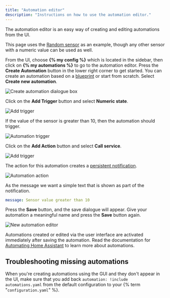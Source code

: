 ```yaml
---
title: "Automation editor"
description: "Instructions on how to use the automation editor."
---
```


The automation editor is an easy way of creating and editing automations from the UI.

This page uses the [Random sensor](/integrations/random#sensor) as an example, though any other sensor with a numeric value can be used as well.

From the UI, choose **{% my config %}** which is located in the sidebar, then click on **{% my automations %}** to go to the automation editor. Press the **Create Automation** button in the lower right corner to get started. You can create an automation based on a [blueprint](/docs/automation/using_blueprints/) or start from scratch. Select **Create new automation**.

![Create automation dialogue box](/images/docs/automation-editor/create-automation.png)

Click on the **Add Trigger** button and select **Numeric state**.

![Add trigger](/images/docs/automation-editor/add-trigger-to-automation.png)

If the value of the sensor is greater than 10, then the automation should trigger.

![Automation trigger](/images/docs/automation-editor/new-trigger.png)

Click on the **Add Action** button and select **Call service**.

![Add trigger](/images/docs/automation-editor/new-action.png)

The action for this automation creates a [persistent notification](/integrations/persistent_notification/).

![Automation action](/images/docs/automation-editor/send-notification.png)

As the message we want a simple text that is shown as part of the notification.

```yaml
message: Sensor value greater than 10
```

 Press the **Save** button, and the save dialogue will appear. Give your automation a meaningful name and press the **Save** button again.

![New automation editor](/images/docs/automation-editor/new-automation.png)

Automations created or edited via the user interface are activated immediately after saving the automation. Read the documentation for [Automating Home Assistant](/getting-started/automation/) to learn more about automations.

## Troubleshooting missing automations

When you're creating automations using the GUI and they don't appear in the UI, make sure that you add back `automation: !include automations.yaml` from the default configuration to your {% term "`configuration.yaml`" %}.
